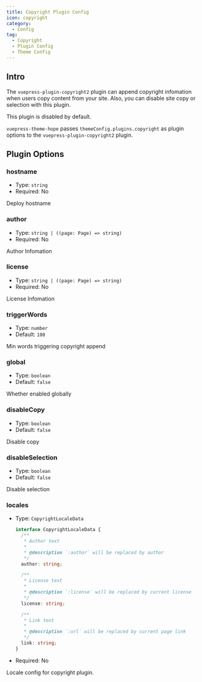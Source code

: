 ```yaml
---
title: Copyright Plugin Config
icon: copyright
category:
  - Config
tag:
  - Copyright
  - Plugin Config
  - Theme Config
---
```


## Intro

The `vuepress-plugin-copyright2` plugin can append copyright infomation when users copy content from your site. Also, you can disable site copy or selection with this plugin.

This plugin is disabled by default.

`vuepress-theme-hope` passes `themeConfig.plugins.copyright` as plugin options to the `vuepress-plugin-copyright2` plugin.

## Plugin Options

### hostname

- Type: `string`
- Required: No

Deploy hostname

### author

- Type: `string | ((page: Page) => string)`
- Required: No

Author Infomation

### license

- Type: `string | ((page: Page) => string)`
- Required: No

License Infomation

### triggerWords

- Type: `number`
- Default: `100`

Min words triggering copyright append

### global

- Type: `boolean`
- Default: `false`

Whether enabled globally

### disableCopy

- Type: `boolean`
- Default: `false`

Disable copy

### disableSelection

- Type: `boolean`
- Default: `false`

Disable selection

### locales

- Type: `CopyrightLocaleData`

  ```ts
  interface CopyrightLocaleData {
    /**
     * Author text
     *
     * @description `:author` will be replaced by author
     */
    author: string;

    /**
     * License text
     *
     * @description `:license` will be replaced by current license
     */
    license: string;

    /**
     * Link text
     *
     * @description `:url` will be replaced by current page link
     */
    link: string;
  }
  ```

- Required: No

Locale config for copyright plugin.
